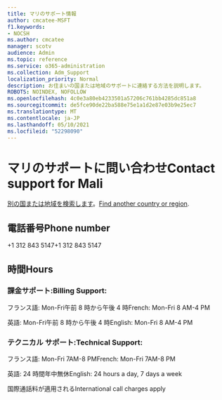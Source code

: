 ```yaml
---
title: マリのサポート情報
author: cmcatee-MSFT
f1.keywords:
- NOCSH
ms.author: cmcatee
manager: scotv
audience: Admin
ms.topic: reference
ms.service: o365-administration
ms.collection: Adm_Support
localization_priority: Normal
description: お住まいの国または地域のサポートに連絡する方法を説明します。
ROBOTS: NOINDEX, NOFOLLOW
ms.openlocfilehash: 4c0e3a80eb4233501a57206c761bb4285dc851a8
ms.sourcegitcommit: de5fce90de22ba588e75e1a1d2e87e03b9e25ec7
ms.translationtype: MT
ms.contentlocale: ja-JP
ms.lasthandoff: 05/10/2021
ms.locfileid: "52298090"
---
```

# <a name="contact-support-for-mali"></a><span data-ttu-id="a8f7e-103">マリのサポートに問い合わせ</span><span class="sxs-lookup"><span data-stu-id="a8f7e-103">Contact support for Mali</span></span>

<span data-ttu-id="a8f7e-104">[別の国または地域を検索します](../../business-video/get-help-support.md)。</span><span class="sxs-lookup"><span data-stu-id="a8f7e-104">[Find another country or region](../../business-video/get-help-support.md).</span></span>

## <a name="phone-number"></a><span data-ttu-id="a8f7e-105">電話番号</span><span class="sxs-lookup"><span data-stu-id="a8f7e-105">Phone number</span></span>
<span data-ttu-id="a8f7e-106">+1 312 843 5147</span><span class="sxs-lookup"><span data-stu-id="a8f7e-106">+1 312 843 5147</span></span>

## <a name="hours"></a><span data-ttu-id="a8f7e-107">時間</span><span class="sxs-lookup"><span data-stu-id="a8f7e-107">Hours</span></span>
### <a name="billing-support"></a><span data-ttu-id="a8f7e-108">課金サポート:</span><span class="sxs-lookup"><span data-stu-id="a8f7e-108">Billing Support:</span></span>

<span data-ttu-id="a8f7e-109">フランス語: Mon-Fri午前 8 時から午後 4 時</span><span class="sxs-lookup"><span data-stu-id="a8f7e-109">French: Mon-Fri 8 AM-4 PM</span></span>

<span data-ttu-id="a8f7e-110">英語: Mon-Fri午前 8 時から午後 4 時</span><span class="sxs-lookup"><span data-stu-id="a8f7e-110">English: Mon-Fri 8 AM-4 PM</span></span>

### <a name="technical-support"></a><span data-ttu-id="a8f7e-111">テクニカル サポート:</span><span class="sxs-lookup"><span data-stu-id="a8f7e-111">Technical Support:</span></span>

<span data-ttu-id="a8f7e-112">フランス語: Mon-Fri 7AM-8 PM</span><span class="sxs-lookup"><span data-stu-id="a8f7e-112">French: Mon-Fri 7AM-8 PM</span></span>

<span data-ttu-id="a8f7e-113">英語: 24 時間年中無休</span><span class="sxs-lookup"><span data-stu-id="a8f7e-113">English: 24 hours a day, 7 days a week</span></span>

<span data-ttu-id="a8f7e-114">国際通話料が適用される</span><span class="sxs-lookup"><span data-stu-id="a8f7e-114">International call charges apply</span></span>
